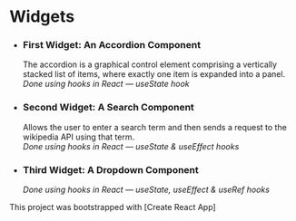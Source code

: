 # Widgets

* ### **First Widget: An Accordion Component**
  The accordion is a graphical control element comprising a vertically stacked list of items, where exactly one item is expanded into a panel.
  *Done using hooks in React — useState hook*

* ### **Second Widget: A Search Component**
  Allows the user to enter a search term and then sends a request to the wikipedia API using that term.  
  *Done using hooks in React — useState & useEffect hooks*

* ### **Third Widget: A Dropdown Component**
  
  *Done using hooks in React — useState, useEffect & useRef hooks*


This project was bootstrapped with [Create React App]



